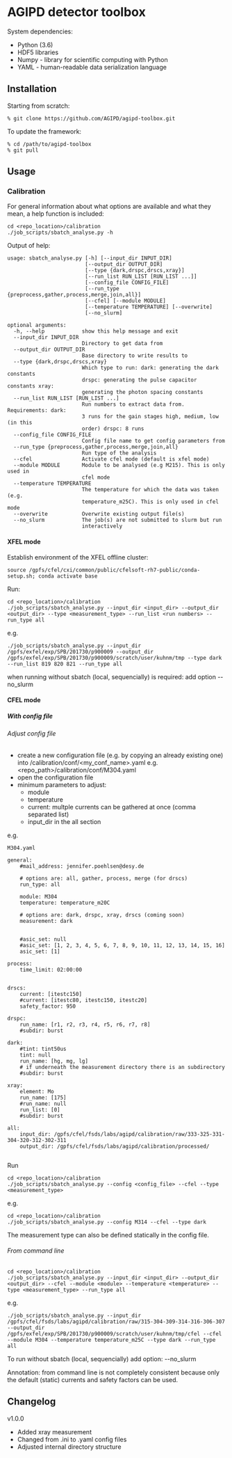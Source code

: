 # AGIPD detector toolbox

System dependencies:
  * Python (3.6)
  * HDF5 libraries 
  * Numpy - library for scientific computing with Python
  * YAML -  human-readable data serialization language
  
## Installation

Starting from scratch:
```
% git clone https://github.com/AGIPD/agipd-toolbox.git
``` 

To update the framework:
```
% cd /path/to/agipd-toolbox
% git pull
```

## Usage

### Calibration

For general information about what options are available and what they mean, a help function is included:
```
cd <repo_location>/calibration
./job_scripts/sbatch_analyse.py -h
```

Output of help:
```
usage: sbatch_analyse.py [-h] [--input_dir INPUT_DIR]
                         [--output_dir OUTPUT_DIR]
                         [--type {dark,drspc,drscs,xray}]
                         [--run_list RUN_LIST [RUN_LIST ...]]
                         [--config_file CONFIG_FILE]
                         [--run_type {preprocess,gather,process,merge,join,all}]
                         [--cfel] [--module MODULE]
                         [--temperature TEMPERATURE] [--overwrite]
                         [--no_slurm]

optional arguments:
  -h, --help            show this help message and exit
  --input_dir INPUT_DIR
                        Directory to get data from
  --output_dir OUTPUT_DIR
                        Base directory to write results to
  --type {dark,drspc,drscs,xray}
                        Which type to run: dark: generating the dark constants
                        drspc: generating the pulse capacitor constants xray:
                        generating the photon spacing constants
  --run_list RUN_LIST [RUN_LIST ...]
                        Run numbers to extract data from. Requirements: dark:
                        3 runs for the gain stages high, medium, low (in this
                        order) drspc: 8 runs
  --config_file CONFIG_FILE
                        Config file name to get config parameters from
  --run_type {preprocess,gather,process,merge,join,all}
                        Run type of the analysis
  --cfel                Activate cfel mode (default is xfel mode)
  --module MODULE       Module to be analysed (e.g M215). This is only used in
                        cfel mode
  --temperature TEMPERATURE
                        The temperature for which the data was taken (e.g.
                        temperature_m25C). This is only used in cfel mode
  --overwrite           Overwrite existing output file(s)
  --no_slurm            The job(s) are not submitted to slurm but run
                        interactively
```


#### XFEL mode

Establish environment of the XFEL offline cluster:

```
source /gpfs/cfel/cxi/common/public/cfelsoft-rh7-public/conda-setup.sh; conda activate base
```

Run:
```
cd <repo_location>/calibration
./job_scripts/sbatch_analyse.py --input_dir <input_dir> --output_dir <output_dir> --type <measurement_type> --run_list <run numbers> --run_type all
```
e.g.
```
./job_scripts/sbatch_analyse.py --input_dir /gpfs/exfel/exp/SPB/201730/p900009 --output_dir /gpfs/exfel/exp/SPB/201730/p900009/scratch/user/kuhnm/tmp --type dark --run_list 819 820 821 --run_type all
```
when running without sbatch (local, sequencially) is required: add option --no_slurm

#### CFEL mode

##### With config file

###### Adjust config file

* create a new configuration file (e.g. by copying an already existing one) into <repo-path>/calibration/conf/<my_conf_name>.yaml
  e.g. <repo_path>/calibration/conf/M304.yaml
* open the configuration file
* minimum parameters to adjust:
  * module
  * temperature
  * current: multple currents can be gathered at once (comma separated list)
  * input_dir in the all section

e.g.
```
M304.yaml

general:
    #mail_address: jennifer.poehlsen@desy.de

    # options are: all, gather, process, merge (for drscs)
    run_type: all

    module: M304
    temperature: temperature_m20C

    # options are: dark, drspc, xray, drscs (coming soon)
    measurement: dark


    #asic_set: null
    #asic_set: [1, 2, 3, 4, 5, 6, 7, 8, 9, 10, 11, 12, 13, 14, 15, 16]
    asic_set: [1]

process:
    time_limit: 02:00:00


drscs:
    current: [itestc150]
    #current: [itestc80, itestc150, itestc20]
    safety_factor: 950

drspc:
    run_name: [r1, r2, r3, r4, r5, r6, r7, r8]
    #subdir: burst

dark:
    #tint: tint50us
    tint: null
    run_name: [hg, mg, lg]
    # if underneath the measurement directory there is an subdirectory
    #subdir: burst

xray:
    element: Mo
    run_name: [175]
    #run_name: null
    run_list: [0]
    #subdir: burst

all:
    input_dir: /gpfs/cfel/fsds/labs/agipd/calibration/raw/333-325-331-304-320-312-302-311
    output_dir: /gpfs/cfel/fsds/labs/agipd/calibration/processed/


```

Run
```
cd <repo_location>/calibration
./job_scripts/sbatch_analyse.py --config <config_file> --cfel --type <measurement_type>
```

e.g.
```
cd <repo_location>/calibration
./job_scripts/sbatch_analyse.py --config M314 --cfel --type dark
```
The measurement type can also be defined statically in the config file.

###### From command line

```
cd <repo_location>/calibration
./job_scripts/sbatch_analyse.py --input_dir <input_dir> --output_dir <output_dir> --cfel --module <module> --temperature <temperature> --type <measurement_type> --run_type all
```
e.g.
```
./job_scripts/sbatch_analyse.py --input_dir /gpfs/cfel/fsds/labs/agipd/calibration/raw/315-304-309-314-316-306-307 --output_dir /gpfs/exfel/exp/SPB/201730/p900009/scratch/user/kuhnm/tmp/cfel --cfel --module M304 --temperature temperature_m25C --type dark --run_type all
```
To run without sbatch (local, sequencially) add option: --no_slurm

Annotation: from command line is not completely consistent because only the default (static) currents and safety factors can be used.

## Changelog

v1.0.0
- Added xray measurement
- Changed from .ini to .yaml config files
- Adjusted internal directory structure
